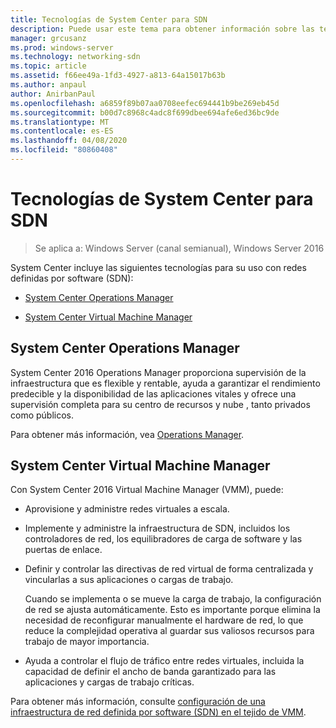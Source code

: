 ```yaml
---
title: Tecnologías de System Center para SDN
description: Puede usar este tema para obtener información sobre las tecnologías de redes definidas por software (SDN) que se proporcionan en System Center.
manager: grcusanz
ms.prod: windows-server
ms.technology: networking-sdn
ms.topic: article
ms.assetid: f66ee49a-1fd3-4927-a813-64a15017b63b
ms.author: anpaul
author: AnirbanPaul
ms.openlocfilehash: a6859f89b07aa0708eefec694441b9be269eb45d
ms.sourcegitcommit: b00d7c8968c4adc8f699dbee694afe6ed36bc9de
ms.translationtype: MT
ms.contentlocale: es-ES
ms.lasthandoff: 04/08/2020
ms.locfileid: "80860408"
---
```

# <a name="system-center-technologies-for-sdn"></a>Tecnologías de System Center para SDN

>Se aplica a: Windows Server (canal semianual), Windows Server 2016

System Center incluye las siguientes tecnologías para su uso con redes definidas por software (SDN):  
  
-   [System Center Operations Manager](#bkmk_scom)  
  
-   [System Center Virtual Machine Manager](#bkmk_scvmm)  
  
  
## <a name="system-center-operations-manager"></a><a name="bkmk_scom"></a>System Center Operations Manager  
System Center 2016 Operations Manager proporciona supervisión de la infraestructura que es flexible y rentable, ayuda a garantizar el rendimiento predecible y la disponibilidad de las aplicaciones vitales y ofrece una supervisión completa para su centro de recursos y nube , tanto privados como públicos.  
  
Para obtener más información, vea [Operations Manager](https://technet.microsoft.com/library/hh205987.aspx).  
  
## <a name="system-center-virtual-machine-manager"></a><a name="bkmk_scvmm"></a>System Center Virtual Machine Manager  
Con System Center 2016 Virtual Machine Manager (VMM), puede:

- Aprovisione y administre redes virtuales a escala.
- Implemente y administre la infraestructura de SDN, incluidos los controladores de red, los equilibradores de carga de software y las puertas de enlace. 
- Definir y controlar las directivas de red virtual de forma centralizada y vincularlas a sus aplicaciones o cargas de trabajo. 

  Cuando se implementa o se mueve la carga de trabajo, la configuración de red se ajusta automáticamente. Esto es importante porque elimina la necesidad de reconfigurar manualmente el hardware de red, lo que reduce la complejidad operativa al guardar sus valiosos recursos para trabajo de mayor importancia. 
- Ayuda a controlar el flujo de tráfico entre redes virtuales, incluida la capacidad de definir el ancho de banda garantizado para las aplicaciones y cargas de trabajo críticas.  
  

Para obtener más información, consulte [configuración de una infraestructura de red definida por software (SDN) en el tejido de VMM](https://technet.microsoft.com/system-center-docs/vmm/scenario/sdn-overview).  
    

  
